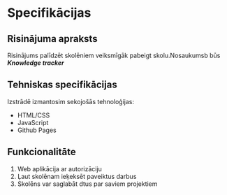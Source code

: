 # Specifikācijas

## Risinājuma apraksts
Risinājums palīdzēt skolēniem veiksmīgāk pabeigt skolu.Nosaukumsb būs 
***Knowledge tracker***

## Tehniskas specifikācijas
Izstrādē izmantosim sekojošās tehnoloģijas:
- HTML/CSS
- JavaScript
- Github Pages

## Funkcionalitāte
1. Web aplikācija ar autorizāciju
2. Ļaut skolēnam ieķeksēt paveiktus darbus
3. Skolēns var saglabāt dtus par saviem projektiem
